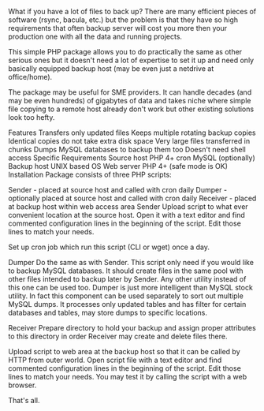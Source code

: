 What if you have a lot of files to back up? There are many efficient pieces of software (rsync, bacula, etc.) but the problem is that they have so high requirements that often backup server will cost you more then your production one with all the data and running projects.

This simple PHP package allows you to do practically the same as other serious ones but it doesn't need a lot of expertise to set it up and need only basically equipped backup host (may be even just a netdrive at office/home).

The package may be useful for SME providers. It can handle decades (and may be even hundreds) of gigabytes of data and takes niche where simple file copying to a remote host already don't work but other existing solutions look too hefty.

Features
Transfers only updated files
Keeps multiple rotating backup copies
Identical copies do not take extra disk space
Very large files transferred in chunks
Dumps MySQL databases to backup them too
Doesn't need shell access
Specific Requirements
Source host
PHP 4+
cron
MySQL (optionally)
Backup host
UNIX based OS
Web server
PHP 4+ (safe mode is OK)
Installation
Package consists of three PHP scripts:

Sender - placed at source host and called with cron daily
Dumper - optionally placed at source host and called with cron daily
Receiver - placed at backup host within web access area
Sender
Upload script to what ever convenient location at the source host. Open it with a text editor and find commented configuration lines in the beginning of the script. Edit those lines to match your needs.

Set up cron job which run this script (CLI or wget) once a day.

Dumper
Do the same as with Sender. This script only need if you would like to backup MySQL databases. It should create files in the same pool with other files intended to backup later by Sender. Any other utility instead of this one can be used too. Dumper is just more intelligent than MySQL stock utility. In fact this component can be used separately to sort out multiple MySQL dumps. It processes only updated tables and has filter for certain databases and tables, may store dumps to specific locations.

Receiver
Prepare directory to hold your backup and assign proper attributes to this directory in order Receiver may create and delete files there.

Upload script to web area at the backup host so that it can be called by HTTP from outer world. Open script file with a text editor and find commented configuration lines in the beginning of the script. Edit those lines to match your needs. You may test it by calling the script with a web browser.

That's all.

